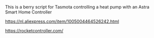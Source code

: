 This is a berry script for Tasmota controlling a heat pump with an Astra Smart Home Controller

https://nl.aliexpress.com/item/1005004464526242.html

https://rocketcontroller.com/

